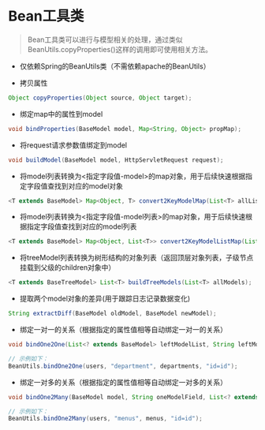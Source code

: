 # Bean工具类

> Bean工具类可以进行与模型相关的处理，通过类似BeanUtils.copyProperties()这样的调用即可使用相关方法。

* 仅依赖Spring的BeanUtils类（不需依赖apache的BeanUtils）

* 拷贝属性

```java
Object copyProperties(Object source, Object target);
```

* 绑定map中的属性到model

```java
void bindProperties(BaseModel model, Map<String, Object> propMap);
```

* 将request请求参数值绑定到model

```java
void buildModel(BaseModel model, HttpServletRequest request);
```

* 将model列表转换为<指定字段值-model>的map对象，用于后续快速根据指定字段值查找到对应的model对象

```java
<T extends BaseModel> Map<Object, T> convert2KeyModelMap(List<T> allLists, String... fields);
```

* 将model列表转换为<指定字段值-model列表>的map对象，用于后续快速根据指定字段值查找到对应的model列表

```java
<T extends BaseModel> Map<Object, List<T>> convert2KeyModelListMap(List<T> allLists, String field);
```

* 将treeModel列表转换为树形结构的对象列表（返回顶层对象列表，子级节点挂载到父级的children对象中）

```java
<T extends BaseTreeModel> List<T> buildTreeModels(List<T> allModels);
```

* 提取两个model对象的差异(用于跟踪日志记录数据变化)

```java
String extractDiff(BaseModel oldModel, BaseModel newModel);
```

* 绑定一对一的关系（根据指定的属性值相等自动绑定一对一的关系）

```java
void bindOne2One(List<? extends BaseModel> leftModelList, String leftModelBindField, List<? extends BaseModel> rightModelList, String left2rightMapping);

// 示例如下：
BeanUtils.bindOne2One(users, "department", departments, "id=id");
```

* 绑定一对多的关系（根据指定的属性值相等自动绑定一对多的关系）

```java
void bindOne2Many(BaseModel model, String oneModelField, List<? extends BaseModel> manyModelList, String left2rightMapping)；

// 示例如下：
BeanUtils.bindOne2Many(users, "menus", menus, "id=id");
```
